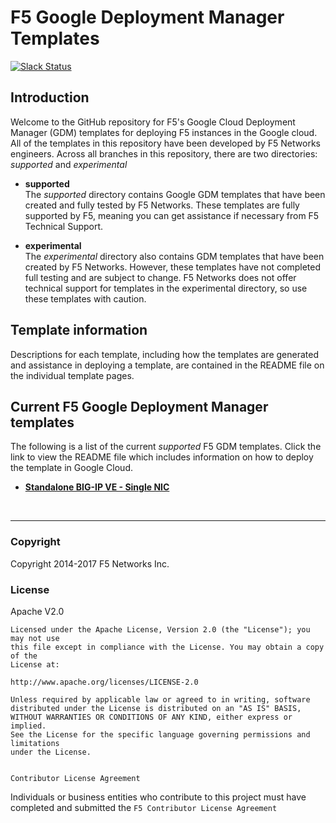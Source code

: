 # F5 Google Deployment Manager Templates 
[![Slack Status](https://f5cloudsolutions.herokuapp.com/badge.svg)](https://f5cloudsolutions.herokuapp.com)

## Introduction
 
Welcome to the GitHub repository for F5's Google Cloud Deployment Manager (GDM) templates for deploying F5 instances in the Google cloud.  All of the templates in this repository have been developed by F5 Networks engineers. Across all branches in this repository, there are two directories: *supported* and *experimental*

  - **supported**<br>
  The *supported* directory contains Google GDM templates that have been created and fully tested by F5 Networks. These templates are fully supported by F5, meaning you can get assistance if necessary from F5 Technical Support.

  - **experimental**<br>
  The *experimental* directory also contains GDM templates that have been created by F5 Networks. However, these templates have not completed full testing and are subject to change. F5 Networks does not offer technical support for templates in the experimental directory, so use these templates with caution.

## Template information
Descriptions for each template, including how the templates are generated and assistance in deploying a template, are contained in the README file on the individual template pages.


## Current F5 Google Deployment Manager templates
The following is a list of the current *supported* F5 GDM templates. Click the link to view the README file which includes information on how to deploy the template in Google Cloud.
<br>
  - [**Standalone BIG-IP VE - Single NIC**](https://github.com/F5Networks/f5-google-gdm-templates/tree/master/supported/standalone/1nic)
  
<br> 

---

### Copyright

Copyright 2014-2017 F5 Networks Inc.


### License


Apache V2.0
~~~~~~~~~~~
Licensed under the Apache License, Version 2.0 (the "License"); you may not use
this file except in compliance with the License. You may obtain a copy of the
License at:

http://www.apache.org/licenses/LICENSE-2.0

Unless required by applicable law or agreed to in writing, software
distributed under the License is distributed on an "AS IS" BASIS,
WITHOUT WARRANTIES OR CONDITIONS OF ANY KIND, either express or implied.
See the License for the specific language governing permissions and limitations
under the License.


Contributor License Agreement
~~~~~~~~~~~~~~~~~~~~~~~~~~~~~
Individuals or business entities who contribute to this project must have
completed and submitted the `F5 Contributor License Agreement`
